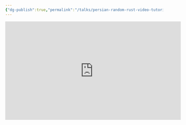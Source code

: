 ```yaml
---
{"dg-publish":true,"permalink":"/talks/persian-random-rust-video-tutorials/","noteIcon":"","created":"2022-09-11T12:57:48.614+01:00","updated":"2023-08-28T14:02:32.955+01:00"}
---
```





<iframe width="560" height="315" src="https://www.youtube.com/embed/videoseries?list=PLH9G_m3SzhWvPqP2eF-aHikD1Q6wU4EOW"
	title="YouTube video player" frameborder="0"
	allow="accelerometer; autoplay; clipboard-write; encrypted-media; gyroscope; picture-in-picture"
	allowfullscreen></iframe>
